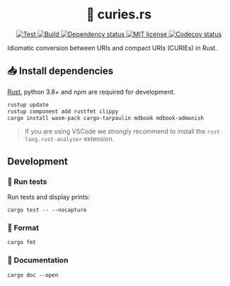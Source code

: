 <h1 align="center">
  🦀 curies.rs
</h1>

<p align="center">
    <a href="https://github.com/biopragmatics/curies.rs/actions/workflows/test.yml">
        <img alt="Test" src="https://github.com/biopragmatics/curies.rs/actions/workflows/test.yml/badge.svg" />
    </a>
    <a href="https://github.com/biopragmatics/curies.rs/actions/workflows/build.yml">
        <img alt="Build" src="https://github.com/biopragmatics/curies.rs/actions/workflows/build.yml/badge.svg" />
    </a>
    <a href="https://deps.rs/repo/github/biopragmatics/curies.rs">
        <img src="https://deps.rs/repo/github/biopragmatics/curies.rs/status.svg" alt="Dependency status" />
    </a>
    <a href="https://github.com/biopragmatics/curies.rs/blob/main/LICENSE">
        <img alt="MIT license" src="https://img.shields.io/badge/License-MIT-brightgreen.svg" />
    </a>
    <a href="https://codecov.io/gh/biopragmatics/curies.rs/branch/main">
        <img src="https://codecov.io/gh/biopragmatics/curies.rs/branch/main/graph/badge.svg" alt="Codecov status" />
    </a>
</p>

Idiomatic conversion between URIs and compact URIs (CURIEs) in Rust.

## 📥 Install dependencies

[Rust](https://www.rust-lang.org/tools/install), python 3.8+ and npm are required for development.

```bash
rustup update
rustup component add rustfmt clippy
cargo install wasm-pack cargo-tarpaulin mdbook mdbook-admonish
```

> If you are using VSCode we strongly recommend to install the `rust-lang.rust-analyzer` extension.


## Development

### 🧪 Run tests

Run tests and display prints:

```shell
cargo test -- --nocapture
```

### 🧹 Format

```shell
cargo fmt
```

### 📖 Documentation

```shell
cargo doc --open
```

